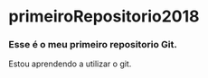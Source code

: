 ﻿# primeiroRepositorio2018

<h3> Esse é o meu primeiro repositorio Git.</h3>



<p>


Estou aprendendo a utilizar o git.

</p>
